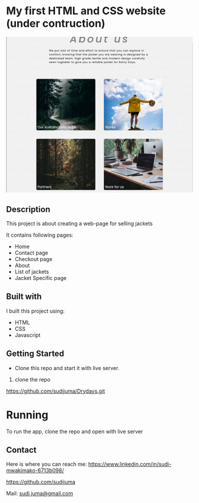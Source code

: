 # My first HTML and CSS website (under contruction)
![image](https://github.com/sudijuma/Drydays/blob/main/images/Drydays-crop.png)

## Description

This project is about creating a web-page for selling jackets

It contains following pages:
- Home
- Contact page
- Checkout page
- About
- List of jackets
- Jacket Specific page



## Built with
I built this project using:
- HTML
- CSS
- Javascript

## Getting Started
- Clone this repo and start it with live server.
1. clone the repo

https://github.com/sudijuma/Drydays.git

# Running
To run the app, clone the repo and open with live server

## Contact

Here is where you can reach me:
https://www.linkedin.com/in/sudi-mwakimako-6713b098/

https://github.com/sudijuma

Mail:
sudi.juma@gmail.com



